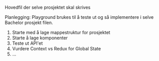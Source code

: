 Hovedfil der selve prosjektet skal skrives

Planlegging: Playground brukes til å teste ut og så implementere i selve Bachelor prosjekt filen.

1. Starte med å lage mappestruktur for prosjektet
2. Starte å lage komponenter
3. Teste ut API'et
4. Vurdere Context vs Redux for Global State
5. ...